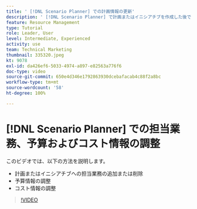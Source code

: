 ```yaml
---
title: ' [!DNL Scenario Planner] での計画情報の更新'
description: ' [!DNL Scenario Planner] で計画またはイニシアチブを作成した後で、担当業務、予算またはコスト情報を変更または更新する方法を説明します。'
feature: Resource Management
type: Tutorial
role: Leader, User
level: Intermediate, Experienced
activity: use
team: Technical Marketing
thumbnail: 335320.jpeg
kt: 9078
exl-id: da426ef6-5033-4974-a897-e82563a776f6
doc-type: video
source-git-commit: 650e4d346e1792863930dcebafacab4c88f2a8bc
workflow-type: tm+mt
source-wordcount: '58'
ht-degree: 100%

---
```


# [!DNL Scenario Planner] での担当業務、予算およびコスト情報の調整

このビデオでは、以下の方法を説明します。

* 計画またはイニシアチブへの担当業務の追加または削除
* 予算情報の調整
* コスト情報の調整

>[!VIDEO](https://video.tv.adobe.com/v/335320/?quality=12&learn=on)
